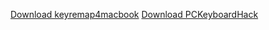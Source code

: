 [Download keyremap4macbook](https://pqrs.org/macosx/keyremap4macbook/files/KeyRemap4MacBook-8.3.0.dmg)
[Download PCKeyboardHack](https://pqrs.org/macosx/keyremap4macbook/files/PCKeyboardHack-9.0.0.dmg)